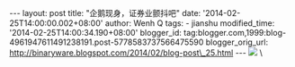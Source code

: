 --- layout: post title: "企鹅现身，证券业颤抖吧" date:
'2014-02-25T14:00:00.002+08:00' author: Wenh Q tags: - jianshu
modified\_time: '2014-02-25T14:00:34.190+08:00' blogger\_id:
tag:blogger.com,1999:blog-4961947611491238191.post-5778583737566475590
blogger\_orig\_url:
http://binaryware.blogspot.com/2014/02/blog-post\_25.html ---
[![](http://prod-jianshu-cwb.b0.upaiyun.com/notes/images/99106/weibo/image_e806f817504d.jpeg)](http://jianshu.io/p/1dd25708a67b)
\

